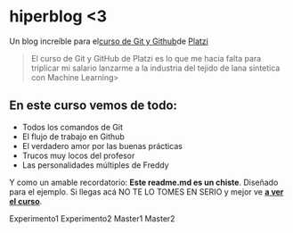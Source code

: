 # hiperblog <3
Un blog increíble para el[curso de Git y Github](https://platzi.com/cursos/git-github/)de [Platzi](https://platzi.com/"Platzi")
> El curso de Git y GitHub de Platzi es lo que me hacia falta para triplicar mi salario  lanzarme a la industria del tejido de lana sintetica con Machine Learning>

## En este curso vemos de todo:
* Todos los comandos de Git
* El flujo de trabajo en Github
* El verdadero amor por las buenas prácticas
* Trucos muy locos del profesor
* Las personalidades múltiples de Freddy

Y como un amable recordatorio: **Este readme.md es un chiste**.  Diseñado para el ejemplo. Si llegas acá NO TE LO TOMES EN SERIO y mejor ve [**a ver el curso**](https://platzi.com/cursos/git-github/ "a ver el curso").


Experimento1
Experimento2
Master1
Master2
